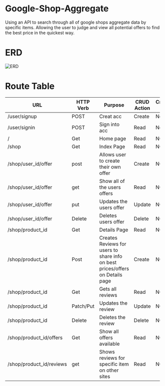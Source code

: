 # Google-Shop-Aggregate
Using an API to search through all of google shops aggregate data by specific items. Allowing the user to judge and view all potential offers to find the best price in the quickest way.

# ERD
![ERD]([https://imgur.com/a/6buUl2z](https://imgur.com/a/JM1gnGV))

# Route Table
| URL                      	| HTTP Verb 	| Purpose                                                                       	| CRUD Action 	| Created Yet 	|
|--------------------------	|-----------	|-------------------------------------------------------------------------------	|-------------	|-------------	|
| /user/signup             	| POST      	| Creat acc                                                                     	| Create      	| No          	|
| /user/signin             	| POST      	| Sign into acc                                                                 	| Read        	| No          	|
| /                        	| Get       	| Home page                                                                     	| Read        	| NO          	|
| /shop                    	| Get       	| Index Page                                                                    	| Read        	| NO          	|
| /shop/user_id/offer      	| post      	| Allows user to create their own offer                                         	| Create      	| NO          	|
| /shop/user_id/offer      	| get       	| Show all of the users offers                                                  	| Read        	| NO          	|
| /shop/user_id/offer      	| put       	| Updates the users offer                                                       	| Update      	| NO          	|
| /shop/user_id/offer      	| Delete    	| Deletes users offer                                                           	| Delete      	| NO          	|
| /shop/product_id         	| Get       	| Details Page                                                                  	| Read        	| NO          	|
| /shop/product_id         	| Post      	| Creates Reviews for users to share info on best prices/offers on Details page 	| Create      	| NO          	|
| /shop/product_id         	| Get       	| Gets all reviews                                                              	| Read        	| NO          	|
| /shop/product_id         	| Patch/Put 	| Updates the review                                                            	| Update      	| NO          	|
| /shop/product_id         	| Delete    	| Deletes the review                                                            	| Delete      	| NO          	|
| /shop/product_id/offers  	| Get       	| Show all offers available                                                     	| Read        	| NO          	|
| /shop/product_id/reviews 	| get       	| Shows reviews for specific item on other sites                                	| Read        	| NO          	|

#
